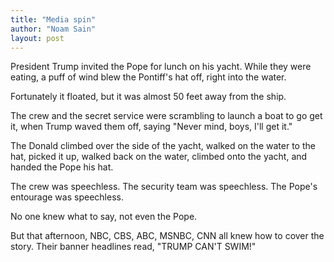 ```yaml
---
title: "Media spin"
author: "Noam Sain"
layout: post
---
```


President Trump invited the Pope for lunch on his yacht. While they were eating, a puff of wind blew the Pontiff's hat off, right into the water.

Fortunately it floated, but it was almost 50 feet away from the ship.

The crew and the secret service were scrambling to launch a boat to go get it, when Trump waved them off, saying "Never mind, boys, I'll get it."

The Donald climbed over the side of the yacht, walked on the water to the hat, picked it up, walked back on the water, climbed onto the yacht, and handed the Pope his hat.

The crew was speechless. The security team was speechless. The Pope's entourage was speechless.

No one knew what to say, not even the Pope.

But that afternoon, NBC, CBS, ABC, MSNBC, CNN all knew how to cover the story. Their banner headlines read, "TRUMP CAN'T SWIM!"